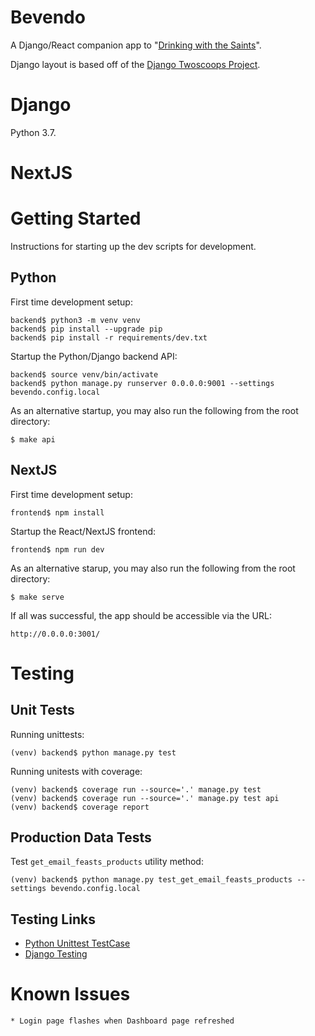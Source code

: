 # Bevendo

A Django/React companion app to "[Drinking with the Saints]".

Django layout is based off of the [Django Twoscoops Project].

# Django

Python 3.7.

# NextJS

# Getting Started

Instructions for starting up the dev scripts for development.

## Python

First time development setup:

    backend$ python3 -m venv venv
    backend$ pip install --upgrade pip
    backend$ pip install -r requirements/dev.txt

Startup the Python/Django backend API:

    backend$ source venv/bin/activate
    backend$ python manage.py runserver 0.0.0.0:9001 --settings bevendo.config.local

As an alternative startup, you may also run the following from the root directory:

    $ make api

## NextJS

First time development setup:

    frontend$ npm install

Startup the React/NextJS frontend:

    frontend$ npm run dev

As an alternative starup, you may also run the following from the root directory:

    $ make serve

If all was successful, the app should be accessible via the URL:

    http://0.0.0.0:3001/

# Testing

## Unit Tests

Running unittests:

    (venv) backend$ python manage.py test

Running unitests with coverage:

    (venv) backend$ coverage run --source='.' manage.py test
    (venv) backend$ coverage run --source='.' manage.py test api
    (venv) backend$ coverage report

## Production Data Tests

Test `get_email_feasts_products` utility method:

    (venv) backend$ python manage.py test_get_email_feasts_products --settings bevendo.config.local

## Testing Links

- [Python Unittest TestCase]
- [Django Testing]

# Known Issues

    * Login page flashes when Dashboard page refreshed 

[django twoscoops project]: https://github.com/twoscoops/django-twoscoops-project/
[drinking with the saints]: https://drinkingwiththesaints.com/
[calapi inadiutorium api]: http://calapi.inadiutorium.cz/
[python unittest testcase]: https://docs.python.org/3/library/unittest.html#unittest.TestCase
[django testing]: https://developer.mozilla.org/en-US/docs/Learn/Server-side/Django/Testing
